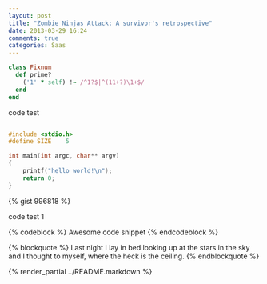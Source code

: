 ```yaml
---
layout: post
title: "Zombie Ninjas Attack: A survivor's retrospective"
date: 2013-03-29 16:24
comments: true
categories: Saas
---
```


``` ruby Discover if a number is prime http://www.noulakaz.net/weblog/2007/03/18/a-regular-expression-to-check-for-prime-numbers/ Source Article
class Fixnum
  def prime?
    ('1' * self) !~ /^1?$|^(11+?)\1+$/
  end
end
```
<!--more-->
code test

``` c 世界, 你好!  http://wiki.l-cloud.org/  源代码

#include <stdio.h>
#define SIZE    5

int main(int argc, char** argv)
{
	printf("hello world!\n");
	return 0;
}
```
{% gist 996818 %}

code test 1

{% codeblock %}
Awesome code snippet
{% endcodeblock %}


{% blockquote %}
Last night I lay in bed looking up at the stars in the sky and I thought to myself, where the heck is the ceiling.
{% endblockquote %}


{% render_partial ../README.markdown %}
